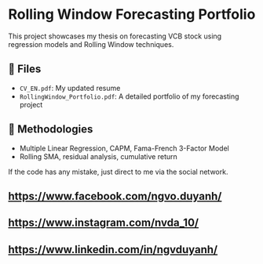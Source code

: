 # Rolling Window Forecasting Portfolio

This project showcases my thesis on forecasting VCB stock using regression models and Rolling Window techniques.
## 📘 Files
- `CV_EN.pdf`: My updated resume
- `RollingWindow_Portfolio.pdf`: A detailed portfolio of my forecasting project

## 📌 Methodologies
- Multiple Linear Regression, CAPM, Fama-French 3-Factor Model
- Rolling SMA, residual analysis, cumulative return

If the code has any mistake, just direct to me via the social network. 
## https://www.facebook.com/ngvo.duyanh/
## https://www.instagram.com/nvda_10/
## https://www.linkedin.com/in/ngvduyanh/


